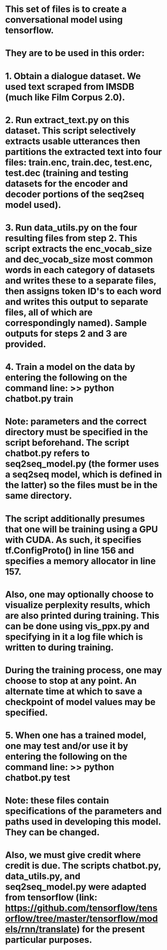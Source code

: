 # This set of files is to create a conversational model using tensorflow.
# They are to be used in this order:
#   1. Obtain a dialogue dataset. We used text scraped from IMSDB (much like Film Corpus 2.0).
#   2. Run extract_text.py on this dataset. This script selectively extracts usable utterances then partitions the extracted text into four files: train.enc, train.dec, test.enc, test.dec (training and testing datasets for the encoder and decoder portions of the seq2seq model used).
#   3. Run data_utils.py on the four resulting files from step 2. This script extracts the enc_vocab_size and dec_vocab_size most common words in each category of datasets and writes these to a separate files, then assigns token ID's to each word and writes this output to separate files, all of which are correspondingly named). Sample outputs for steps 2 and 3 are provided.
#   4. Train a model on the data by entering the following on the command line: >> python chatbot.py train
#       Note: parameters and the correct directory must be specified in the script beforehand. The script chatbot.py refers to seq2seq_model.py (the former uses a seq2seq model, which is defined in the latter) so the files must be in the same directory.
#       The script additionally presumes that one will be training using a GPU with CUDA. As such, it specifies tf.ConfigProto() in line 156 and specifies a memory allocator in line 157.
#       Also, one may optionally choose to visualize perplexity results, which are also printed during training. This can be done using vis_ppx.py and specifying in it a log file which is written to during training.
#       During the training process, one may choose to stop at any point. An alternate time at which to save a checkpoint of model values may be specified.
#    5. When one has a trained model, one may test and/or use it by entering the following on the command line: >> python chatbot.py test
#
# Note: these files contain specifications of the parameters and paths used in developing this model. They can be changed.
#   Also, we must give credit where credit is due. The scripts chatbot.py, data_utils.py, and seq2seq_model.py were adapted from tensorflow (link: https://github.com/tensorflow/tensorflow/tree/master/tensorflow/models/rnn/translate) for the present particular purposes.
